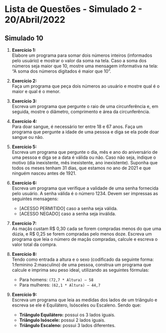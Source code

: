 # Lista de Questões - Simulado 2 - 20/Abril/2022

## Simulado 10

1. **Exercício 1:**  
   Elabore um programa para somar dois números inteiros (informados pelo usuário) e mostrar o valor da soma na tela. Caso a soma dos números seja maior que 10, mostre uma mensagem informativa na tela: “A soma dos números digitados é maior que 10”.

2. **Exercício 2:**  
   Faça um programa que peça dois números ao usuário e mostre qual é o maior e qual é o menor.

3. **Exercício 3:**  
   Escreva um programa que pergunte o raio de uma circunferência e, em seguida, mostre o diâmetro, comprimento e área da circunferência.

4. **Exercício 4:**  
   Para doar sangue, é necessário ter entre 18 e 67 anos. Faça um programa que pergunte a idade de uma pessoa e diga se ela pode doar sangue ou não.

5. **Exercício 5:**  
   Escreva um programa que pergunte o dia, mês e ano do aniversário de uma pessoa e diga se a data é válida ou não. Caso não seja, indique o motivo (dia inexistente, mês inexistente, ano inexistente). Suponha que todos os meses tenham 31 dias, que estamos no ano de 2021 e que ninguém nasceu antes de 1921.

6. **Exercício 6:**  
   Escreva um programa que verifique a validade de uma senha fornecida pelo usuário. A senha válida é o número 1234. Devem ser impressas as seguintes mensagens:
   - [ACESSO PERMITIDO] caso a senha seja válida.
   - [ACESSO NEGADO] caso a senha seja inválida.

7. **Exercício 7:**  
   As maçãs custam R$ 0,30 cada se forem compradas menos do que uma dúzia, e R$ 0,25 se forem compradas pelo menos doze. Escreva um programa que leia o número de maçãs compradas, calcule e escreva o valor total da compra.

8. **Exercício 8:**  
   Tendo como entrada a altura e o sexo (codificado da seguinte forma: 1:feminino 2:masculino) de uma pessoa, construa um programa que calcule e imprima seu peso ideal, utilizando as seguintes fórmulas:
   - Para homens: `(72,7 * Altura) – 58`
   - Para mulheres: `(62,1 * Altura) – 44,7`

9. **Exercício 9:**  
   Escreva um programa que leia as medidas dos lados de um triângulo e escreva se ele é Equilátero, Isósceles ou Escaleno. Sendo que:
   - **Triângulo Equilátero:** possui os 3 lados iguais.
   - **Triângulo Isóscele:** possui 2 lados iguais.
   - **Triângulo Escaleno:** possui 3 lados diferentes.
